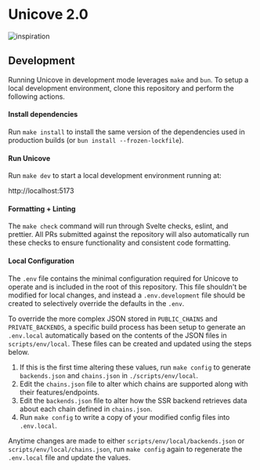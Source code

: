 # Unicove 2.0

![inspiration](https://i.ibb.co/2nbtvms/image-1.png)

## Development

Running Unicove in development mode leverages `make` and `bun`. To setup a local development environment, clone this repository and perform the following actions.

#### Install dependencies

Run `make install` to install the same version of the dependencies used in production builds (or `bun install --frozen-lockfile`).

#### Run Unicove

Run `make dev` to start a local development environment running at:

http://localhost:5173

#### Formatting + Linting

The `make check` command will run through Svelte checks, eslint, and prettier. All PRs submitted against the repository will also automatically run these checks to ensure functionality and consistent code formatting.

#### Local Configuration

The `.env` file contains the minimal configuration required for Unicove to operate and is included in the root of this repository. This file shouldn't be modified for local changes, and instead a `.env.development` file should be created to selectively override the defaults in the `.env`.

To override the more complex JSON stored in `PUBLIC_CHAINS` and `PRIVATE_BACKENDS`, a specific build process has been setup to generate an `.env.local` automatically based on the contents of the JSON files in `scripts/env/local`. These files can be created and updated using the steps below.

1. If this is the first time altering these values, run `make config` to generate `backends.json` and `chains.json` in `./scripts/env/local`.
2. Edit the `chains.json` file to alter which chains are supported along with their features/endpoints.
3. Edit the `backends.json` file to alter how the SSR backend retrieves data about each chain defined in `chains.json`.
4. Run `make config` to write a copy of your modified config files into `.env.local`.

Anytime changes are made to either `scripts/env/local/backends.json` or `scripts/env/local/chains.json`, run `make config` again to regenerate the `.env.local` file and update the values.
